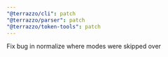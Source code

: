 ```yaml
---
"@terrazzo/cli": patch
"@terrazzo/parser": patch
"@terrazzo/token-tools": patch
---
```


Fix bug in normalize where modes were skipped over
